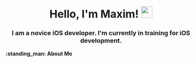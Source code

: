 ### <h1 align="center">Hello, I'm Maxim!</a>  <img src="https://media.giphy.com/media/hvRJCLFzcasrR4ia7z/giphy.gif" width="30px"/>
<h3 align="center">I am a novice iOS developer. I'm currently in training for iOS development.</h3>
<p><strong>:standing_man: About Me</strong></p> 



<!--
**Maxim-Zykin/Maxim-Zykin** is a ✨ _special_ ✨ repository because its `README.md` (this file) appears on your GitHub profile.

Here are some ideas to get you started:

- 🔭 I’m currently working on ...
- 🌱 I’m currently learning ...
- 👯 I’m looking to collaborate on ...
- 🤔 I’m looking for help with ...
- 💬 Ask me about ...
- 📫 How to reach me: ...
- 😄 Pronouns: ...
- ⚡ Fun fact: ...
-->
